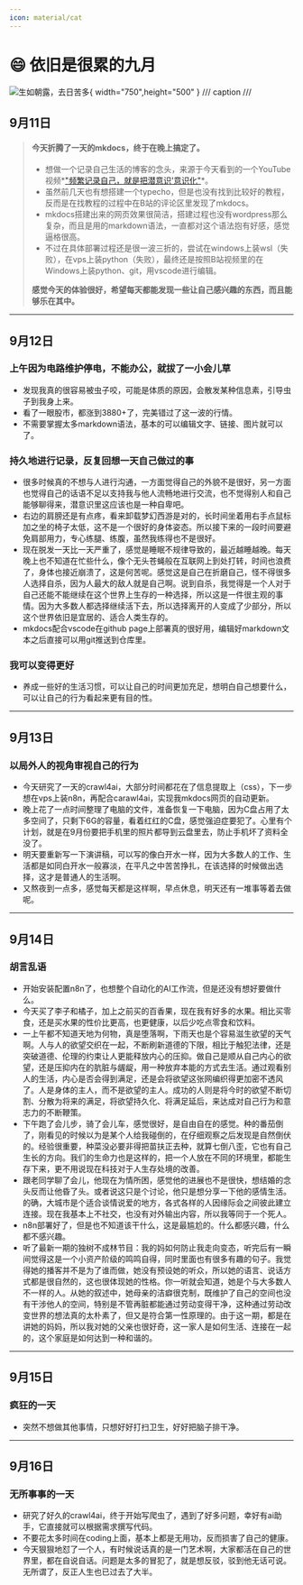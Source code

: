 ```yaml
---
icon: material/cat
---
```

# :smile: 依旧是很累的九月
![生如朝露，去日苦多](https://img5.qy0.ru/data/3146/08/0010.jpg){ width="750",height="500" }
/// caption
///

## 9月11日

> #### 今天折腾了一天的mkdocs，终于在晚上搞定了。
>
> - 想做一个记录自己生活的博客的念头，来源于今天看到的一个YouTube视频*["频繁记录自己，就是把潜意识'意识化"](https://www.youtube.com/watch?v=ZynkWPxV0hY&t=30s)*。
> - 虽然前几天也有想搭建一个typecho，但是也没有找到比较好的教程，反而是在找教程的过程中在B站的评论区里发现了mkdocs。
> - mkdocs搭建出来的网页效果很简洁，搭建过程也没有wordpress那么复杂，而且是用的markdown语法，一直都对这个语法抱有好感，感觉逼格很高。
> - 不过在具体部署过程还是很一波三折的，尝试在windows上装wsl（失败），在vps上装python（失败），最终还是按照B站视频里的在Windows上装python、git，用vscode进行编辑。
> 
> **感觉今天的体验很好，希望每天都能发现一些让自己感兴趣的东西，而且能够乐在其中。**

---

## 9月12日
### 上午因为电路维护停电，不能办公，就拔了一小会儿草
- 发现我真的很容易被虫子咬，可能是体质的原因，会散发某种信息素，引导虫子到我身上来。
- 看了一眼股市，都涨到3880+了，完美错过了这一波的行情。
- 不需要掌握太多markdown语法，基本的可以编辑文字、链接、图片就可以了。
### 持久地进行记录，反复回想一天自己做过的事
- 很多时候真的不想与人进行沟通，一方面觉得自己的外貌不是很好，另一方面也觉得自己的话语不足以支持我与他人流畅地进行交流，也不觉得别人和自己能够聊得来，潜意识里这应该也是一种自卑吧。
- 右边的肩膀还是有点疼，看来卸载梦幻西游是对的，长时间坐着用右手点鼠标加之坐的椅子太低，这不是一个很好的身体姿态。所以接下来的一段时间要避免肩部用力，专心练腿、练腹，虽然我练得也不是很好。
- 现在脱发一天比一天严重了，感觉是睡眠不规律导致的，最近越睡越晚。每天晚上也不知道在忙些什么，像个无头苍蝇般在互联网上到处打转，时间也浪费了，身体也接近崩溃了，这是何苦呢。感觉这是自己在折磨自己，怪不得很多人选择自杀，因为人最大的敌人就是自己啊。说到自杀，我觉得是一个人对于自己还能不能继续在这个世界上生存的一种选择，所以这是一件很主观的事情。因为大多数人都选择继续活下去，所以选择离开的人变成了少部分，所以这个世界依旧是宜居的、适合人类生存的。
- mkdocs配合vscode在github page上部署真的很好用，编辑好markdown文本之后直接可以用git推送到仓库里。
### 我可以变得更好
- 养成一些好的生活习惯，可以让自己的时间更加充足，想明白自己想要什么，可以让自己的行为看起来更有目的性。
  
---

## 9月13日
### 以局外人的视角审视自己的行为
- 今天研究了一天的crawl4ai，大部分时间都花在了信息提取上（css），下一步想在vps上装n8n，再配合carawl4ai，实现我mkdocs网页的自动更新。
- 晚上花了一点时间整理了电脑的文件，准备恢复一下电脑，因为C盘占用了太多空间了，只剩下6G的容量，看着红红的C盘，感觉强迫症要犯了。心里有个计划，就是在9月份要把手机里的照片都导到云盘里去，防止手机坏了资料全没了。
- 明天要重新写一下演讲稿，可以写的像白开水一样，因为大多数人的工作、生活都是如同白开水一般寡淡，在平凡之中苦苦挣扎，在该选择的时候做出选择，这才是普通人的生活啊。
- 又熬夜到一点多，感觉每天都是这样啊，早点休息，明天还有一堆事等着去做呢。

---

## 9月14日
### 胡言乱语
- 开始安装配置n8n了，也想整个自动化的AI工作流，但是还没有想好要做什么。
- 今天买了李子和橘子，加上之前买的百香果，现在我有好多的水果。相比买零食，还是买水果的性价比更高，也更健康，以后少吃点零食和饮料。
- 一上午都不知道天地为何物，真是堕落啊，下雨天也是个容易滋生欲望的天气啊。人与人的欲望交织在一起，不断刷新道德的下限，相比于触犯法律，还是突破道德、伦理的约束让人更能释放内心的压抑。做自己是顺从自己内心的欲望，还是压抑内在的肮脏与龌龊，用一种放弃本能的方式去生活。通过观看别人的生活，内心是否会得到满足，还是会将欲望这张网编织得更加密不透风了。人是身体的主人，而不是欲望的主人。成功的人则是将今时的欲望不断切割、分散为将来的满足，将欲望持久化、将满足延后，来达成对自己行为和意志力的不断鞭策。
- 下午跑了会儿步，骑了会儿车，感觉很好，是自由自在的感觉。种的番茄倒了，刚看见的时候以为是某个人给我碰倒的，在仔细观察之后发现是自然倒伏的。经验很重要，种菜没必要非得把苗扶正去种，就算七倒八歪，它也有自己生长的方向。我们的生命力也是这样的，把一个人放在不同的环境里，都能生存下来，更不用说现在科技对于人生存处境的改善。
- 跟老同学聊了会儿，他现在为情所困，感觉他的进展也不是很快，想结婚的念头反而让他昏了头。或者说这只是个讨论，他只是想分享一下他的感情生活。的确，大城市是个适合谈情说爱的地方，各式各样的人因缘际会之间彼此建立连接。现在我基本上不社交，也没有对外输出内容，所以我等同于一个死人。
- n8n部署好了，但是也不知道该干什么，这是最尴尬的。什么都感兴趣，什么都不感兴趣。
- 听了最新一期的独树不成林节目：我的妈如何防止我走向变态，听完后有一瞬间觉得这是一个小资产阶级的鸣鸣自得，同时里面也有很多有趣的句子。我觉得她的播客并不是为了谁而做，她没有预设她的听众，所以她的语言、说话方式都是很自然的，这也很体现她的性格。你一听就会知道，她是个与大多数人不一样的人。从她的叙述中，她母亲的洁癖很克制，既维护了自己的空间也没有干涉他人的空间，特别是不管再脏都能通过劳动变得干净，这种通过劳动改变世界的想法真的太朴素了，但又是符合第一性原理的。由于这一期，都是在讲她的妈妈，所以我对她的父亲也很好奇，这一家人是如何生活、连接在一起的，这个家庭是如何达到一种和谐的。

---

## 9月15日
### 疯狂的一天
- 突然不想做其他事情，只想好好打扫卫生，好好把脑子排干净。

---

## 9月16日
### 无所事事的一天
- 研究了好久的crawl4ai，终于开始写爬虫了，遇到了好多问题，幸好有ai助手，它直接就可以根据需求撰写代码。
- 不要花太多时间在coding上面，基本上都是无用功，反而损害了自己的健康。
- 今天狠狠地怼了一个人，有时候说话真的是一门艺术啊，大家都活在自己的世界里，都在自说自话。问题是太多的冒犯了，就是想反驳，驳到他无话可说。无所谓了，反正人生也已过去了大半。

